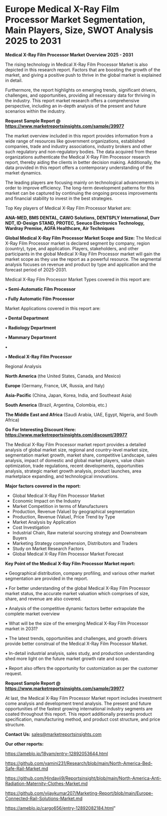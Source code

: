 # Europe Medical X-Ray Film Processor Market Segmentation, Main Players, Size, SWOT Analysis 2025 to 2031

<Strong> Medical X-Ray Film Processor Market Overview 2025 - 2031</strong>

The rising technology in Medical X-Ray Film Processor Market is also depicted in this research report. Factors that are boosting the growth of the market, and giving a positive push to thrive in the global market is explained in detail.

Furthermore, the report highlights on emerging trends, significant drivers, challenges, and opportunities, providing all necessary data for thriving in the industry. This report market research offers a comprehensive perspective, including an in-depth analysis of the present and future scenarios within the industry.

<strong>Request Sample Report @ <a href=https://www.marketreportsinsights.com/sample/39977>https://www.marketreportsinsights.com/sample/39977</a></strong>

The market overview included in this report provides information from a wide range of resources like government organizations, established companies, trade and industry associations, industry brokers and other such regulatory and non-regulatory bodies. The data acquired from these organizations authenticate the Medical X-Ray Film Processor research report, thereby aiding the clients in better decision making. Additionally, the data provided in this report offers a contemporary understanding of the market dynamics.

The leading players are focusing mainly on technological advancements in order to improve efficiency. The long-term development patterns for this market can be captured by continuing the ongoing process improvements and financial stability to invest in the best strategies.

Top Key players of Medical X-Ray Film Processor Market are:

<strong>ANA-MED, BMS DENTAL, CAWO Solutions, DENTSPLY International, Durr NDT, ID-Design STAND, PROTEC, Seeuco Electronics Technology, Wardray Premise, AGFA Healthcare, Air Techniques</strong>

<strong><b>Global Medical X-Ray Film Processor Market Scope and Size:</b></strong>
The Medical X-Ray Film Processor market is declared segment by company, region (country), type, and application. Players, stakeholders, and other participants in the global Medical X-Ray Film Processor market will gain the market scope as they use the report as a powerful resource. The segmental analysis focuses on revenue and product by type and application and the forecast period of 2025-2031.

Medical X-Ray Film Processor Market Types covered in this report are:

<strong>•  Semi-Automatic Film Processor

•  Fully Automatic Film Processor</strong>

Market Applications covered in this report are:

<strong>•  Dental Department

•  Radiology Department

•  Mammary Department

•  

•  Medical X-Ray Film Processor</strong> 

Regional Analysis

<strong>North America</strong> (the United States, Canada, and Mexico)

<strong>Europe</strong> (Germany, France, UK, Russia, and Italy)

<strong>Asia-Pacific</strong> (China, Japan, Korea, India, and Southeast Asia)

<strong>South America</strong> (Brazil, Argentina, Colombia, etc.)

<strong>The Middle East and Africa</strong> (Saudi Arabia, UAE, Egypt, Nigeria, and South Africa)

<strong>Go For Interesting Discount Here: <a href=https://www.marketreportsinsights.com/discount/39977>https://www.marketreportsinsights.com/discount/39977</a></strong>

The Medical X-Ray Film Processor market report provides a detailed analysis of global market size, regional and country-level market size, segmentation market growth, market share, competitive Landscape, sales analysis, impact of domestic and global market players, value chain optimization, trade regulations, recent developments, opportunities analysis, strategic market growth analysis, product launches, area marketplace expanding, and technological innovations.

<strong><b>Major factors covered in the report:</b></strong>
<ul>
  <li>Global Medical X-Ray Film Processor Market </li>
  <li>Economic Impact on the Industry</li>
  <li>Market Competition in terms of Manufacturers</li>
  <li>Production, Revenue (Value) by geographical segmentation</li>
  <li>Production, Revenue (Value), Price Trend by Type</li>
  <li>Market Analysis by Application</li>
  <li>Cost Investigation</li>
  <li>Industrial Chain, Raw material sourcing strategy and Downstream Buyers</li>
  <li>Marketing Strategy comprehension, Distributors and Traders</li>
  <li>Study on Market Research Factors</li>
  <li>Global Medical X-Ray Film Processor Market Forecast</li>
</ul>

<strong><b>Key Point of the Medical X-Ray Film Processor Market report:</b></strong>

• Geographical distribution, company profiling, and various other market segmentation are provided in the report.

• For better understanding of the global Medical X-Ray Film Processor market status, the accurate market valuation which comprises of size, share, and revenue are also covered.

• Analysis of the competitive dynamic factors better extrapolate the complete market overview

• What will be the size of the emerging Medical X-Ray Film Processor market in 2031?

• The latest trends, opportunities and challenges, and growth drivers provide better construal of the Medical X-Ray Film Processor Market.

• In-detail industrial analysis, sales study, and production understanding shed more light on the future market growth rate and scope.

• Report also offers the opportunity for customization as per the customer request.

<strong>Request Sample Report @ <a href=https://www.marketreportsinsights.com/sample/39977>https://www.marketreportsinsights.com/sample/39977</a></strong>

At last, the Medical X-Ray Film Processor Market report includes investment come analysis and development trend analysis. The present and future opportunities of the fastest growing international industry segments are coated throughout this report. This report additionally presents product specification, manufacturing method, and product cost structure, and price structure.

<strong>Contact Us:</strong>
sales@marketreportsinsights.com

<strong>Our other reports:</strong>

<a href=https://ameblo.jp/18yam/entry-12892053644.html>https://ameblo.jp/18yam/entry-12892053644.html</a>

<a href=https://github.com/yamini231/Research/blob/main/North-America-Bed-Safe-Rail-Market.md>https://github.com/yamini231/Research/blob/main/North-America-Bed-Safe-Rail-Market.md</a>

<a href=https://github.com/Hindavii9/Reportsinsight/blob/main/North-America-Anti-Radiation-Maternity-Clothes-Market.md>https://github.com/Hindavii9/Reportsinsight/blob/main/North-America-Anti-Radiation-Maternity-Clothes-Market.md</a>

<a href=https://github.com/vijaykumar207/Marketing-Report/blob/main/Europe-Connected-Rail-Solutions-Market.md>https://github.com/vijaykumar207/Marketing-Report/blob/main/Europe-Connected-Rail-Solutions-Market.md</a>

<a href=https://ameblo.jp/cargo656/entry-12892082184.html>https://ameblo.jp/cargo656/entry-12892082184.html</a>"

